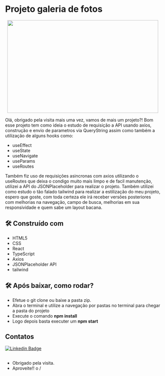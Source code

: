 # Projeto galeria de fotos

<p align="center"> 
  <img  width="490" height="300" src="src/assets/to_readme/galera_fotos.gif" >
</p>

Olá, obrigado pela visita mais uma vez, vamos de mais um projeto?! Bom esse projeto tem como ideia o estudo de requisição a API usando axios, construção e envio de parametros via QueryString assim como também a utilização de alguns hooks como:
* useEffect
* useState
* useNavigate
* useParams
* useRoutes

Também fiz uso de requisições asincronas com axios utilizando o useRoutes que deixa o condigo muito mais limpo e de facil manutenção, utilizei a API do JSONPlaceholder para realizar o projeto.
Também utilizei como estudo o tão falado tailwind para realizar a estilização do meu projeto, espero que goste, com toda certeza ele irá receber versões posteriores com melhorias na navegação, campo de busca, melhorias em sua responsividade e quem sabe um layout bacana.

## 🛠️ Construído com
* HTML5
* CSS
* React
* TypeScript
* Axios
* JSONPlaceholder API
* tailwind

## 🛠️ Após baixar, como rodar?
* Efetue o git clone ou baixe a pasta zip.
* Abra o  terminal e utilize a navegação por pastas no terminal para chegar a pasta do projeto
* Execute o comando **npm install**
* Logo depois basta executer um **npm start**  

## Contatos
[![Linkedin Badge](https://img.shields.io/badge/-LinkedIn-blue?style=flat-square&logo=Linkedin&logoColor=white&link=https://www.linkedin.com/in/caio-souza-07754415b/)]( https://www.linkedin.com/in/caio-souza-07754415b/)
## 
- Obrigado pela visita.
- Aproveite!! o /
